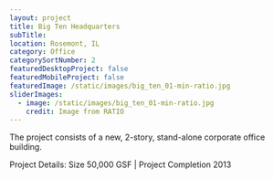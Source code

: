 ```yaml
---
layout: project
title: Big Ten Headquarters
subTitle:
location: Rosemont, IL
category: Office
categorySortNumber: 2
featuredDesktopProject: false
featuredMobileProject: false
featuredImage: /static/images/big_ten_01-min-ratio.jpg
sliderImages:
  - image: /static/images/big_ten_01-min-ratio.jpg
    credit: Image from RATIO
---
```

The project consists of a new, 2-story, stand-alone corporate office building.  

Project Details: Size 50,000 GSF | Project Completion 2013



































